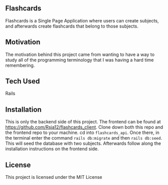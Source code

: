 **Flashcards**
---------
Flashcards is a Single Page Application where users can create subjects, and afterwards create flashcards that belong to those subjects.

**Motivation**
---------
The motivation behind this project came from wanting to have a way to study all of the programming terminology that I was having a hard time remembering. 

**Tech Used**
---------
Rails

**Installation**
---------
This is only the backend side of this project. The frontend can be found at https://github.com/Rsja12/flashcards_client. Clone down both this repo and the frontend repo to your machine. cd into `flashcards_api`. Once there, in the terminal enter the command `rails db:migrate` and then `rails db:seed`. This will seed the database with two subjects. Afterwards follow along the installation instructions on the frontend side. 

**License**
---------
This project is licensed under the MIT License
